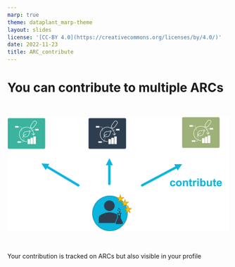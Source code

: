 ```yaml
---
marp: true
theme: dataplant_marp-theme
layout: slides
license: '[CC-BY 4.0](https://creativecommons.org/licenses/by/4.0/)'
date: 2022-11-23
title: ARC_contribute
---
```


# You can contribute to multiple ARCs

<br>

![w:750](./../../img/ARC_contribute_img2.png)

<br>

Your contribution is tracked on ARCs but also visible in your profile
